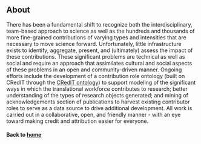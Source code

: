 ---
---
## About

There has been a fundamental shift to recognize both the interdisciplinary, team-based approach to science as well as the hundreds and thousands of more fine-grained contributions of varying types and intensities that are necessary to move science forward. Unfortunately, little infrastructure exists to identify, aggregate, present, and (ultimately) assess the impact of these contributions. These significant problems are technical as well as social and require an approach that assimilates cultural and social aspects of these problems in an open and community-driven manner. Ongoing efforts include the development of a contribution role ontology (built on CRedIT through the [CRedIT ontology](https://github.com/data2health/credit-ontology)) to support modeling of the significant ways in which the translational workforce contributes to research; better understanding of the types of research objects generated; and mining of acknowledgements section of publications to harvest existing contributor roles to serve as a data source to drive additional development. All work is carried out in a collaborative, open, and friendly manner - with an eye toward making credit and attribution easier for everyone.

#### Back to [home](https://data2health.github.io/contributor-role-ontology/)
